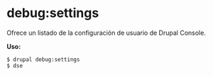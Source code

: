 # debug:settings
Ofrece un listado de la configuración de usuario de Drupal Console.

**Uso:**
```
$ drupal debug:settings
$ dse  
```
